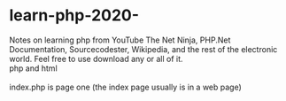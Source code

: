# learn-php-2020-
Notes on learning php from YouTube The Net Ninja, PHP.Net Documentation, Sourcecodester, Wikipedia, and the rest of the electronic world.
Feel free to use download any or all of it.<br>
   php and html<br><br>
index.php is page one (the index page usually is in a web page)




















